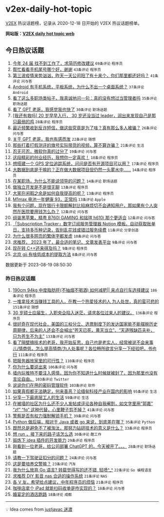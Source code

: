 # v2ex-daily-hot-topic

[V2EX](https://www.v2ex.com/) 热议话题榜，记录从 2020-12-18 日开始的 V2EX 热议话题榜单。

**网站版：[V2EX daily hot topic web](https://boojack.github.io/v2ex-daily-hot-topic-web/)**

## 今日热议话题

<!-- TODAY BEGIN -->

1. [今年 24 届 找不到工作了，求简历修改建议](https://www.v2ex.com/t/966604) `69条评论` `程序员`
1. [帮忙看看手机尾号哪个好，谢谢](https://www.v2ex.com/t/966619) `43条评论` `程序员`
1. [第三波疫情来势汹汹，昨天一天公司阳了有十来个，你们那里都还好吗？](https://www.v2ex.com/t/966630) `41条评论` `问与答`
1. [Android 有手机系统，平板系统，为什么不出一个桌面系统？](https://www.v2ex.com/t/966593) `37条评论` `Android`
1. [看了这么多职场类帖子，我真诚地问一句：真的没有想过当管理者吗](https://www.v2ex.com/t/966589) `35条评论` `职场话题`
1. [看了 GPT 老哥，我感觉我也快了](https://www.v2ex.com/t/966590) `30条评论` `职场话题`
1. [[我还有救吗] 20 岁早早入行， 30 岁还没当过 leader，润出来发现自己是那只最弱的鸡](https://www.v2ex.com/t/966655) `28条评论` `程序员`
1. [最近频繁收到反诈短信，做这些究竟是为了啥？真有那么多人被骗？](https://www.v2ex.com/t/966615) `26条评论` `问与答`
1. [关于 GPT 老哥，我也有感而发](https://www.v2ex.com/t/966620) `22条评论` `随想`
1. [那些打着打假测评的旗号实际带货的视频，算不算诈骗？](https://www.v2ex.com/t/966609) `21条评论` `生活`
1. [忍无可忍，微软你真的过分了](https://www.v2ex.com/t/966608) `19条评论` `问与答`
1. [这段精彩的创业经历，我想你一定喜欢！](https://www.v2ex.com/t/966632) `18条评论` `程序员`
1. [想搭建一个 GPS 定位追踪系统，问问是否有开源项目可以用？](https://www.v2ex.com/t/966631) `17条评论` `程序员`
1. [大数据到底是干嘛的？正在做大数据项目但仍然一头雾水中……](https://www.v2ex.com/t/966674) `14条评论` `程序员`
1. [在某职场，为什么不能说领导的问题？](https://www.v2ex.com/t/966649) `14条评论` `职场话题`
1. [做独立开发是不是很无聊](https://www.v2ex.com/t/966663) `13条评论` `程序员`
1. [大家在闲暇之余是如何自我提高的呢？](https://www.v2ex.com/t/966624) `13条评论` `程序员`
1. [M1max 电池一年健康 93，正常吗](https://www.v2ex.com/t/966611) `13条评论` `Apple`
1. [我有个问题，现在银行卡限额解封比较麻烦切不会通知用户，那如果有个人突然在医院要用钱怎么办？](https://www.v2ex.com/t/966633) `12条评论` `问与答`
1. [组装黑苹果，精粤 B760I GAMING 和铭瑄 h610i 那个更适合](https://www.v2ex.com/t/966588) `12条评论` `问与答`
1. [「Subscription Tracker」数字订阅服务管理器 Notion 模板。自动获取账单日，支持多币种记录，告别乱花钱或错过服务续费](https://www.v2ex.com/t/966621) `11条评论` `分享创造`
1. [为什么很多网页的繁体字都发虚](https://www.v2ex.com/t/966643) `10条评论` `问与答`
1. [求推荐， 2023 年了，最合适的笔记、文章发表平台](https://www.v2ex.com/t/966634) `9条评论` `问与答`
1. [现在转 C++还来得及吗？](https://www.v2ex.com/t/966614) `9条评论` `程序员`
1. [北京 gjj 有啥低成本的提取方法](https://www.v2ex.com/t/966650) `8条评论` `问与答`

数据更新于 2023-08-19 08:50:30

<!-- TODAY END -->

### 昨日热议话题

<!-- YESTERDAY BEGIN -->

1. [190cm 94kg 中度脂肪肝(不抽烟不喝酒) 如何减肥|| 来点自行车选择建议](https://www.v2ex.com/t/966354) `186条评论` `程序员`
1. [一堆拿技术当赚钱工具的人，在教一个热爱技术的人 为人处世，真的蛮可悲的](https://www.v2ex.com/t/966452) `151条评论` `随想`
1. [30 岁硕士应届生，入职央企陷入迷茫，请求各位过来人的建议。](https://www.v2ex.com/t/966335) `136条评论` `程序员`
1. [很好奇在现代社会，美国的三权分立、选票制度下的发达国家能不能摆脱历史周期律，后来的人还会不会喊出“苍天已死，黄天当立”、“天道残缺匹夫补，只为苍生不为主”](https://www.v2ex.com/t/966333) `133条评论` `问与答`
1. [看了隔壁搞技术的老哥，我开始反思，自己也是老实人，经常被说不会来事儿/情商低，怎么提高情商/为人处事呢？各位畅所欲言分享一下经验吧，书也行](https://www.v2ex.com/t/966357) `111条评论` `程序员`
1. [把服务器放家里的可行性？](https://www.v2ex.com/t/966307) `110条评论` `程序员`
1. [你为什么要说出来](https://www.v2ex.com/t/966282) `106条评论` `问与答`
1. [墙内玩推特不要注入感情，因为你不知道什么时候就被封了，因为那里也没有言论自由。](https://www.v2ex.com/t/966401) `103条评论` `Twitter`
1. [说说你们在用的密码管理软件](https://www.v2ex.com/t/966301) `103条评论` `软件`
1. [如果真假都无法确定，何来善恶？论缅甸科技产业在国内的影响](https://www.v2ex.com/t/966439) `95条评论` `生活`
1. [分享一下最底层工人的生活](https://www.v2ex.com/t/966467) `59条评论` `生活`
1. [在被墙的社区为什么还不少人发帖或评论各种自我阉割，如文字里用“郭嘉” “zf” “fq” 这种代替，心里鞭子剪不掉？](https://www.v2ex.com/t/966494) `41条评论` `问与答`
1. [警察是否有权力强制解锁手机？](https://www.v2ex.com/t/966347) `39条评论` `问与答`
1. [Python 做后端，相对于 Java 或者 go 来说，到底差在哪？](https://www.v2ex.com/t/966460) `35条评论` `Python`
1. [既然总是避免不了被淘汰，那努力钻研技术的意义是什么？](https://www.v2ex.com/t/966561) `33条评论` `程序员`
1. [想 run ，接下来的路子该怎么选](https://www.v2ex.com/t/966294) `30条评论` `酷工作`
1. [锻炼下 idea 插件的开发能力](https://www.v2ex.com/t/966418) `29条评论` `程序员`
1. [刚看到一位老哥，给公司部署 ChatGPT 的，今天被开了。。。](https://www.v2ex.com/t/966323) `28条评论` `职场话题`
1. [请教一下驾驶证扣分的问题？](https://www.v2ex.com/t/966363) `24条评论` `问与答`
1. [这是要培养交警嘛？](https://www.v2ex.com/t/966528) `23条评论` `汽车`
1. [我为什么放弃 Go 语言? 转载觉得写的还不错, 轻喷^_^](https://www.v2ex.com/t/966394) `22条评论` `Go 编程语言`
1. [求推荐 DIY 影音 nas 合适的操作系统](https://www.v2ex.com/t/966525) `21条评论` `NAS`
1. [各 V 友，希望给点建议，中年程序员的烦恼](https://www.v2ex.com/t/966285) `21条评论` `程序员`
1. [咖啡店拿个 iPad 就能扫码收单是咋实现的？](https://www.v2ex.com/t/966396) `18条评论` `问与答`
1. [婚宴定的酒店跑路](https://www.v2ex.com/t/966296) `18条评论` `成都`

<!-- YESTERDAY END -->

---

💡 Idea comes from [justjavac 迷渡](https://github.com/justjavac/)
